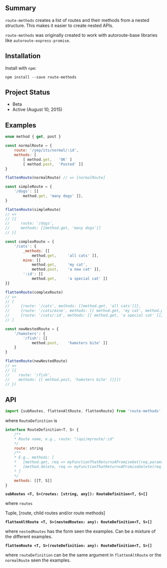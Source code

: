 ## Summary

`route-methods` creates a list of routes and their methods from a nested
structure. This makes it easier to create nested APIs.

`route-methods` was originally created to work with autoroute-base libraries
like `autoroute-express-promise`.

## Installation

Install with `npm`:

```
npm install --save route-methods
```

## Project Status

- Beta
- Active (August 10, 2015)

## Examples

```js
enum method { get, post }

const normalRoute = {
    route: '/yep/its/normal/:id',
    methods: [
        [ method.get,   'OK' ]
        [ method.post,  'Posted' ]]
}

flattenRoute(normalRoute) // => [normalRoute]

const simpleRoute = {
    '/dogs': [[
        method.get, 'many dogs' ]],
}

flattenRoute(simpleRoute)
// =>
// [{
//     route: '/dogs',
//     methods: [[method.get, 'many dogs']]
// }]

const complexRoute = {
    '/cats': {
        _methods: [[
            method.get,     'all cats' ]],
        mine: [[
            method.get,     'my cat',
            method.post,    'a new cat' ]],
        ':id': [[
            method.get,     'a special cat' ]]
}}

flattenRoute(complexRoute)
// =>
// [
//     {route: '/cats', methods: [[method.get, 'all cats']]},
//     {route: '/cats/mine', methods: [[ method.get, 'my cat', method.post, 'a new cat' ]]},
//     {route: '/cats/:id', methods: [[ method.get, 'a special cat' ]]}
// ]

const newNestedRoute = {
    '/hamsters': {
        '/fish': [[
            method.post,    'hamsters bite' ]]
    }
}

flattenRoute(newNestedRoute)
// =>
// [{
//    route: '/fish',
//    methods: [[ method.post, 'hamsters bite' ]]}])
// })
```

## API

```js
import {subRoutes, flattenAltRoute, flattenRoute} from 'route-methods'
```

where `RouteDefinition` is

```js
interface RouteDefinition<T, S> {
    /**
    * Route name, e.g., route: "/api/myroute/:id"
    */
    route: string
    /**
    * E.g., methods: [
    *   [method.get, req => myFunctionThatReturnsAPromiseGet(req.params["theIdName"])],
    *   [method.delete, req => myFunctionThatReturnsAPromiseDelete(req.params["theIdName"])]
    * ]
    */
    methods: [[T, S]]
}
```

**`subRoutes <T, S>(routes: [string, any]): RouteDefinition<T, S>[]`**

where `routes`

Tuple, [route, child routes and/or route methods]

**`flattenAltRoute <T, S>(nestedRoutes: any): RouteDefinition<T, S>[]`**

where `nestedRoutes` has the form seen the examples. Can be a mixture of the
different examples.

**`flattenRoute <T, S>(routeDefinition: any): RouteDefinition<T, S>[]`**

where `routeDefinition` can be the same argument in `flattenAltRoute` or the
`normalRoute` seen the examples.
